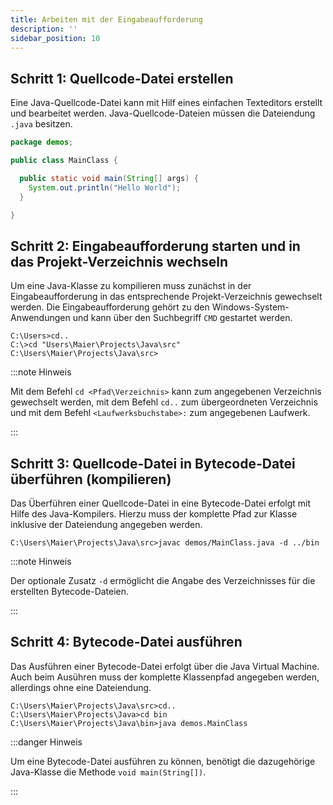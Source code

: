 ```yaml
---
title: Arbeiten mit der Eingabeaufforderung
description: ''
sidebar_position: 10
---
```


## Schritt 1: Quellcode-Datei erstellen

Eine Java-Quellcode-Datei kann mit Hilf eines einfachen Texteditors erstellt und bearbeitet werden. Java-Quellcode-Dateien müssen die Dateiendung `.java` besitzen.

```java
package demos;

public class MainClass {

  public static void main(String[] args) {
    System.out.println("Hello World");
  }

}
```

## Schritt 2: Eingabeaufforderung starten und in das Projekt-Verzeichnis wechseln

Um eine Java-Klasse zu kompilieren muss zunächst in der Eingabeaufforderung in das entsprechende Projekt-Verzeichnis gewechselt werden. Die Eingabeaufforderung gehört
zu den Windows-System-Anwendungen und kann über den Suchbegriff `CMD` gestartet werden.

```
C:\Users>cd..
C:\>cd "Users\Maier\Projects\Java\src"
C:\Users\Maier\Projects\Java\src>
```

:::note Hinweis

Mit dem Befehl `cd <Pfad\Verzeichnis>` kann zum angegebenen Verzeichnis gewechselt werden, mit dem Befehl `cd..` zum übergeordneten Verzeichnis und mit dem Befehl
`<Laufwerksbuchstabe>:` zum angegebenen Laufwerk.

:::

## Schritt 3: Quellcode-Datei in Bytecode-Datei überführen (kompilieren)

Das Überführen einer Quellcode-Datei in eine Bytecode-Datei erfolgt mit Hilfe des Java-Kompilers. Hierzu muss der komplette Pfad zur Klasse inklusive der
Dateiendung angegeben werden.

```
C:\Users\Maier\Projects\Java\src>javac demos/MainClass.java -d ../bin
```

:::note Hinweis

Der optionale Zusatz `-d` ermöglicht die Angabe des Verzeichnisses für die erstellten Bytecode-Dateien.

:::

## Schritt 4: Bytecode-Datei ausführen

Das Ausführen einer Bytecode-Datei erfolgt über die Java Virtual Machine. Auch beim Ausühren muss der komplette Klassenpfad angegeben werden, allerdings ohne eine
Dateiendung.

```
C:\Users\Maier\Projects\Java\src>cd..
C:\Users\Maier\Projects\Java>cd bin
C:\Users\Maier\Projects\Java\bin>java demos.MainClass
```

:::danger Hinweis

Um eine Bytecode-Datei ausführen zu können, benötigt die dazugehörige Java-Klasse die Methode `void main(String[])`.

:::
